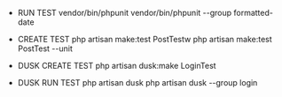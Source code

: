 - RUN TEST
vendor/bin/phpunit
vendor/bin/phpunit --group formatted-date

- CREATE TEST
php artisan make:test PostTestw
php artisan make:test PostTest --unit

- DUSK CREATE TEST
php artisan dusk:make LoginTest

- DUSK RUN TEST
php artisan dusk
php artisan dusk --group login